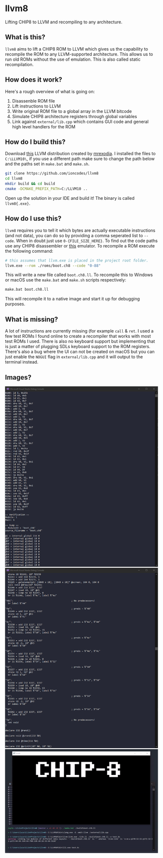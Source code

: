 # llvm8
Lifting CHIP8 to LLVM and recompiling to any architecture.

## What is this?
`llvm8` aims to lift a CHIP8 ROM to LLVM which gives us the capability to recompile the ROM to any LLVM-supported architecture. This allows us to run old ROMs without the use of emulation. This is also called static recompilation.

## How does it work?
Here's a rough overview of what is going on:

1. Disassenble ROM file
2. Lift instructions to LLVM
3. Write original ROM file to a global array in the LLVM bitcode
4. Simulate CHIP8 architecture registers through global variables
5. Link against `external/lib.cpp` which contains GUI code and general high level handlers for the ROM

## How do I build this?
Download [this](https://github.com/LLVMParty/LLVMCMakeTemplate) LLVM distribution created by [mrexodia](https://github.com/mrexodia). I installed the files to `C:\LLVM10\`, if you use a different path make sure to change the path below and the paths set in `make.bat` and `make.sh`.

```sh
git clone https://github.com/ioncodes/llvm8
cd llvm8
mkdir build && cd build
cmake -DCMAKE_PREFIX_PATH=C:/LLVM10 ..
```

Open up the solution in your IDE and build it! The binary is called `llvm8{.exe}`.

## How do I use this?
`llvm8` requires you to tell it which bytes are actually executable instructions (and not data), you can do so by providing a comma seperated list to `--code`. When in doubt just use `0-{FILE_SIZE_HERE}`. To find out the code paths use any CHIP8 disassembler or [this](https://github.com/massung/CHIP-8) emulator. To recompile a ROM execute the following command:

```sh
# this assumes that llvm.exe is placed in the project root folder.
llvm.exe --rom ./roms/boot.ch8 --code "0-88"
```

This will write a new file called `boot.ch8.ll`. To recompile this to Windows or macOS use the `make.bat` and `make.sh` scripts respectively:

```sh
make.bat boot.ch8.ll
```

This will recompile it to a native image and start it up for debugging purposes.

## What is missing?
A lot of instructions are currently missing (for example `call` & `ret`. I used a few test ROMs I found online to create a recompiler that works with most test ROMs I used. There is also no keyboard support but implementing that is just a matter of plugging SDLs keyboard support to the ROM registers.  
There's also a bug where the UI can not be created on macOS but you can just enable the `NOGUI` flag in `external/lib.cpp` and it will output to the terminal instead.

## Images?
![](images/instructions.png)
![](images/llvm.png)
![](images/recompiled.gif)
